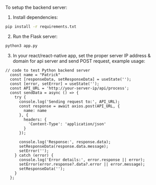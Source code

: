To setup the backend server:
1. Install dependencies:
```bash
pip install -r requirements.txt
```

2. Run the Flask server:
```bash
python3 app.py
```

3. In your react/react-native app, set the proper server IP address & domain for api server and send POST request, example usage:
```tsx
// code to test Python backend server
  const name = "Patrick"
  const [responseData, setResponseData] = useState('');
  const [error, setError] = useState('');
  const API_URL = 'http://your-server-ip/api/process';
  const sendData = async () => {
    try {
      console.log('Sending request to:', API_URL);
      const response = await axios.post(API_URL, {
        name: name
      }, {
        headers: {
          'Content-Type': 'application/json'
        }
      });

      console.log('Response:', response.data);
      setResponseData(response.data.message);
      setError('');
    } catch (error) {
      console.log('Error details:', error.response || error);
      setError(error.response?.data?.error || error.message);
      setResponseData('');
    }
  };
```